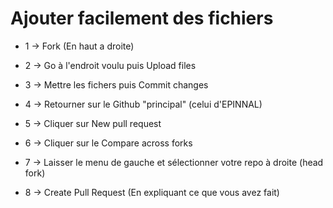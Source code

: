 # Ajouter facilement des fichiers

* 1 -> Fork (En haut a droite)
* 2 -> Go à l'endroit voulu puis Upload files
* 3 -> Mettre les fichers puis Commit changes

* 4 -> Retourner sur le Github "principal" (celui d'EPINNAL)
* 5 -> Cliquer sur New pull request
* 6 -> Cliquer sur le Compare across forks
* 7 -> Laisser le menu de gauche et sélectionner votre repo à droite (head fork)
* 8 -> Create Pull Request (En expliquant ce que vous avez fait)
